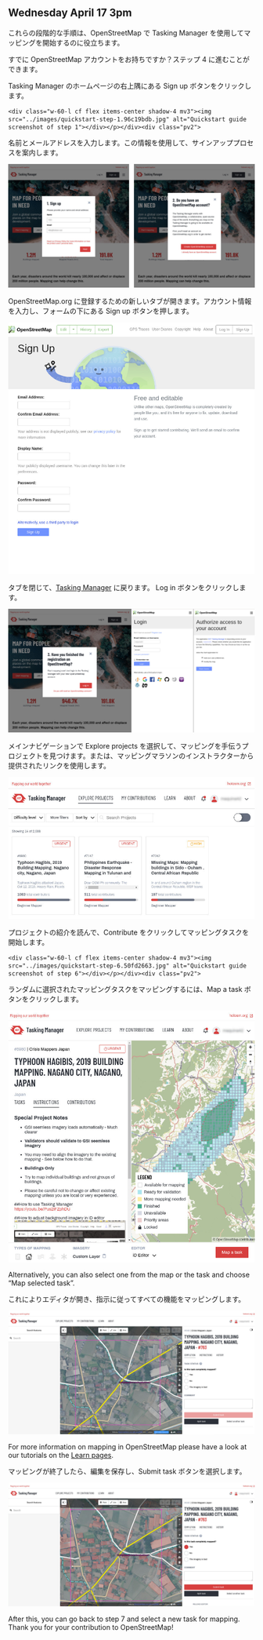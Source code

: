 ## Wednesday April 17 3pm


<div class="pl6-l ph4 mr4-l pt4 w-60-l">

<!-- <p>These step-by-step instructions help you to get started mapping with the Tasking Manager on OpenStreetMap.</p> -->
<p>これらの段階的な手順は、OpenStreetMap で Tasking Manager を使用してマッピングを開始するのに役立ちます。</p>

<!-- <p class="i">Do you have an OpenStreetMap account already? You can skip ahead to step 4.</p> -->
<p class="i">すでに OpenStreetMap アカウントをお持ちですか？ステップ 4 に進むことができます。</p>

<div><div class="pv2">

<!-- <p><span class="b mr1">1.</span>Click on the <span class="b bg-grey-light">Sign up</span> button in the upper right corner of the <a class="link red fw5" href="/">Tasking Manager</a> homepage. -->

<p>Tasking Manager のホームページの右上隅にある <span class="b bg-grey-light">Sign up</span> ボタンをクリックします。</p>

    <div class="w-60-l cf flex items-center shadow-4 mv3"><img src="../images/quickstart-step-1.96c19bdb.jpg" alt="Quickstart guide screenshot of step 1"></div></p></div><div class="pv2">

<!-- <p><span class="b mr1">2.</span>Provide your name and email address. We will use this information to guide you through the sign-up process. -->
<p>名前とメールアドレスを入力します。この情報を使用して、サインアッププロセスを案内します。</p>
    <div class="w-60-l cf flex items-center shadow-4 mv3"><img src="../images/quickstart-step-2.5849d094.jpg" alt="Quickstart guide screenshot of step 2"></div></p></div><div class="pv2">

<!-- <p><span class="b mr1">3.</span>A new tab will open allowing you to register on OpenStreetMap.org. Provide your account information and press the <span class="b bg-grey-light">Sign up</span> button at the bottom of the form. -->
<p>OpenStreetMap.org に登録するための新しいタブが開きます。アカウント情報を入力し、フォームの下にある <span class="b bg-grey-light">Sign up</span> ボタンを押します。</p>
    <div class="w-60-l cf flex items-center shadow-4 mv3"><img src="../images/quickstart-step-3.7430d1d9.jpg" alt="Quickstart guide screenshot of step 3"></div></p></div><div class="pv2">

<!-- <p><span class="b mr1">4.</span>Close the tab and go back to the <a class="link red fw5" href="/">Tasking Manager</a>. Click the button to <span class="b bg-grey-light">Log in</span>. -->
<p>タブを閉じて、<a class="link red fw5" href="/">Tasking Manager</a> に戻ります。 <span class="b bg-grey-light">Log in</span> ボタンをクリックします。</p>
    <div class="w-60-l cf flex items-center shadow-4 mv3"><img src="../images/quickstart-step-4.4d41d25c.jpg" alt="Quickstart guide screenshot of step 4"></div></p></div><div class="pv2">

<!-- <p><span class="b mr1">5.</span>Select <span class="b bg-grey-light">Explore projects</span> in the main navigation to find a project to help map. Or use the link provided by your mapathon instructor. -->
<p>メインナビゲーションで <span class="b bg-grey-light">Explore projects</span> を選択して、マッピングを手伝うプロジェクトを見つけます。または、マッピングマラソンのインストラクターから提供されたリンクを使用します。</p>    
    <div class="w-60-l cf flex items-center shadow-4 mv3"><img src="../images/quickstart-step-5.925e2d3e.jpg" alt="Quickstart guide screenshot of step 5"></div></p></div><div class="pv2">

<!-- <p><span class="b mr1">6.</span>Read the introduction to the project and click on <span class="b bg-grey-light">Contribute</span> to begin with a mapping task. -->
<p>プロジェクトの紹介を読んで、<span class="b bg-grey-light">Contribute</span> をクリックしてマッピングタスクを開始します。</p>
    
    <div class="w-60-l cf flex items-center shadow-4 mv3"><img src="../images/quickstart-step-6.50fd2663.jpg" alt="Quickstart guide screenshot of step 6"></div></p></div><div class="pv2">

<!-- <p><span class="b mr1">7.</span>Map a randomly selected task for mapping by clicking on the button <span class="b bg-grey-light">Map a task</span>. -->
<p>ランダムに選択されたマッピングタスクをマッピングするには、<span class="b bg-grey-light">Map a task</span> ボタンをクリックします。</p>
    <div class="w-60-l cf flex items-center shadow-4 mv3"><img src="../images/quickstart-step-7.6351d4eb.jpg" alt="Quickstart guide screenshot of step 7"></div></p><p class="i">Alternatively, you can also select one from the  map or the task and choose “Map selected task”.</p></div><div class="pv2">

<!-- <p><span class="b mr1">8.</span>This opens the editor; map all the features asked for in the instructions. -->
<p>これによりエディタが開き、指示に従ってすべての機能をマッピングします。</p>   
    <div class="w-60-l cf flex items-center shadow-4 mv3"><img src="../images/quickstart-step-8.9e1eccd5.jpg" alt="Quickstart guide screenshot of step 8"></div></p><p class="i">For more information on mapping in OpenStreetMap please have a look at our tutorials on the <a class="link red fw5" href="/learn/map">Learn pages</a>.</p></div><div class="pv2">

<!-- <p><span class="b mr1">9.</span>When finished mapping, save your edits and select the button <span class="b bg-grey-light">Submit task</span>. -->
<p>マッピングが終了したら、編集を保存し、<span class="b bg-grey-light">Submit task</span> ボタンを選択します。</p>    
    <div class="w-60-l cf flex items-center shadow-4 mv3"><img src="../images/quickstart-step-9.2d091024.jpg" alt="Quickstart guide screenshot of step 9"></div></p><p class="i">After this, you can go back to step 7 and select a new task for mapping. Thank you for your contribution to OpenStreetMap!</p></div></div></div>
